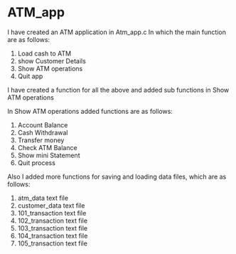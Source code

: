 # ATM_app
I have created an ATM application in Atm_app.c
In which the main function are as follows:
1. Load cash to ATM
2. show Customer Details
3. Show ATM operations
4. Quit app

I have created a function for all the above and added sub functions in Show ATM operations 

In Show ATM operations added functions are as follows:

1. Account Balance
2. Cash Withdrawal
3. Transfer money
4. Check  ATM Balance
5. Show mini Statement
6. Quit process

Also I added more functions for saving and loading data files, which are as follows:
1. atm_data text file
2. customer_data text file
3. 101_transaction text file
4. 102_transaction text file
5. 103_transaction text file
6. 104_transaction text file
7. 105_transaction text file



